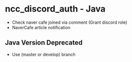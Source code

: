 # ncc_discord_auth - Java

  - Check naver cafe joined via comment (Grant discord role)
  - NaverCafe article notification

## Java Version Deprecated
  - Use (master or develop) branch
